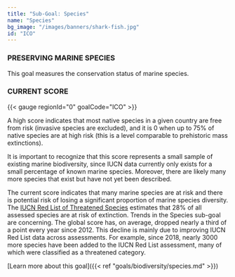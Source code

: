```yaml
---
title: "Sub-Goal: Species"
name: "Species"
bg_image: "/images/banners/shark-fish.jpg"
id: "ICO"
---
```


### PRESERVING MARINE SPECIES

This goal measures the conservation status of marine species. 

### CURRENT SCORE

{{< gauge regionId="0" goalCode="ICO" >}}


A high score indicates that most native species in a given country are free from risk (invasive species are excluded), and it is 0 when up to 75% of native species are at high risk (this is a level comparable to prehistoric mass extinctions).

It is important to recognize that this score represents a small sample of existing marine biodiversity, since IUCN data currently only exists for a small percentage of known marine species. Moreover, there are likely many more species that exist but have not yet been described. 

The current score indicates that many marine species are at risk and there is potential risk of losing a significant proportion of marine species diversity. The [IUCN Red List of Threatened Species](https://www.iucnredlist.org/) estimates that 28% of all assessed species are at risk of extinction. 
Trends in the Species sub-goal are concerning. The global score has, on average, dropped nearly a third of a point every year since 2012. This decline is mainly due to improving IUCN Red List data across assessments. For example, since 2018, nearly 3000 more species have been added to the IUCN Red List assessment, many of which were classified as a threatened category. 



[Learn more about this goal]({{< ref "goals/biodiversity/species.md" >}})